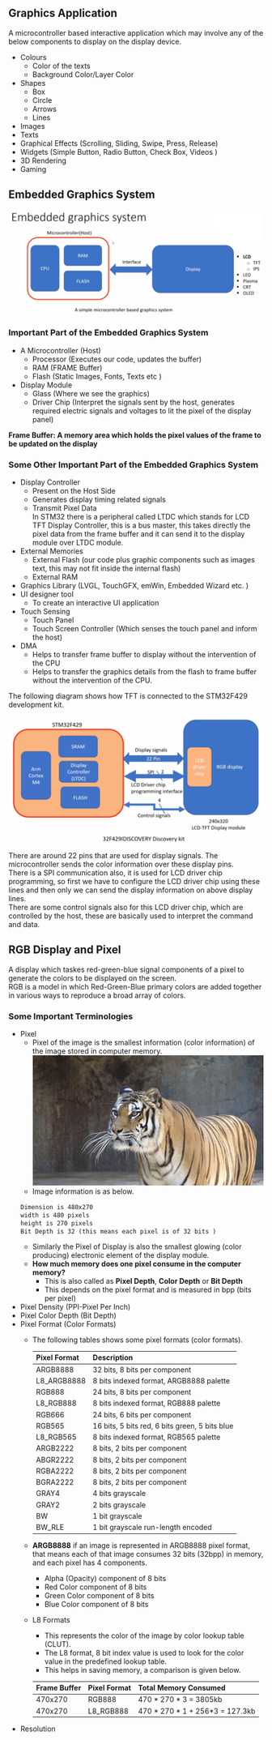 
## Graphics Application
A microcontroller based interactive application which may involve any of the below components to display on the display device.
* Colours
  * Color of the texts
  * Background Color/Layer Color
* Shapes
  * Box
  * Circle
  * Arrows
  * Lines
* Images
* Texts
* Graphical Effects (Scrolling, Sliding, Swipe, Press, Release)
* Widgets (Simple Button, Radio Button, Check Box, Videos )
* 3D Rendering
* Gaming

## Embedded Graphics System

![Embedded Graphics System](Documentation/EmbeddedGraphicsSystem.PNG)

### Important Part of the Embedded Graphics System
* A Microcontroller (Host)
  * Processor (Executes our code, updates the buffer)
  * RAM (FRAME Buffer)
  * Flash (Static Images, Fonts, Texts etc )
* Display Module
  * Glass (Where we see the graphics)
  * Driver Chip (Interpret the signals sent by the host, generates required electric signals and voltages to lit the pixel of the display panel)

**Frame Buffer: A memory area which holds the pixel values of the frame to be updated on the display**

### Some Other Important Part of the Embedded Graphics System
* Display Controller
  * Present on the Host Side
  * Generates display timing related signals
  * Transmit Pixel Data  
  In STM32 there is a peripheral called LTDC which stands for LCD TFT Display Controller, this is a bus master, this takes directly the pixel data from the frame buffer and it can send it to the display module over LTDC module.
* External Memories
  * External Flash (our code plus graphic components such as images text, this may not fit inside the internal flash)
  * External RAM
* Graphics Library (LVGL, TouchGFX, emWin, Embedded Wizard etc. )
* UI designer tool
  * To create an interactive UI application
* Touch Sensing
  * Touch Panel
  * Touch Screen Controller (Which senses the touch panel and inform the host)
* DMA
  * Helps to transfer frame buffer to display without the intervention of the CPU
  * Helps to transfer the graphics details from the flash to frame buffer without the intervention of the CPU.


The following diagram shows how TFT is connected to the STM32F429 development kit.  

![Embedded Graphics System](Documentation/EmbeddedGraphicsSTM32F4.PNG)  

There are around 22 pins that are used for display signals. The microcontroller sends the color information over these display pins.  
There is a SPI communication also, it is used for LCD driver chip programming, so first we have to configure the LCD driver chip using these lines and then only we can send the display information on above display lines.  
There are some control signals also for this LCD driver chip, which are controlled by the host, these are basically used to interpret the command and  data.  

## RGB Display and Pixel
A display which taskes red-green-blue signal components of a pixel to generate the colors to be displayed on the screen.  
RGB is a model in which Red-Green-Blue primary colors are added together in various ways to reproduce a broad array of colors.  
### Some Important Terminologies
* Pixel
  * Pixel of the image is the smallest information (color information) of the image stored in computer memory.  
  ![Roaring Tiger](Documentation/RoaringTiger_480X270.png)
  * Image information is as below.  
  ```
  Dimension is 480x270
  width is 480 pixels
  height is 270 pixels
  Bit Depth is 32 (this means each pixel is of 32 bits )
  ```
  * Similarly the Pixel of Display is also the smallest glowing (color producing) electronic element of the display module.  
  * **How much memory does one pixel consume in the computer memory?**  
    * This is also called as **Pixel Depth**, **Color Depth** or **Bit Depth**  
    * This depends on the pixel format and is measured in bpp (bits per pixel)  
* Pixel Density (PPI-Pixel Per Inch)
* Pixel Color Depth (Bit Depth)
* Pixel Format (Color Formats)
  * The following tables shows some pixel formats (color formats).  

    | Pixel Format  | 	Description                                     |
    | ------------- | ------------------------------------------------- |
    | ARGB8888	    | 32 bits, 8 bits per component                     |
    | L8_ARGB8888	  | 8 bits indexed format, ARGB8888 palette           |
    | RGB888	      | 24 bits, 8 bits per component                     |
    | L8_RGB888	    | 8 bits indexed format, RGB888 palette             |
    | RGB666	      | 24 bits, 6 bits per component                     |
    | RGB565	      | 16 bits, 5 bits red, 6 bits green, 5 bits blue    |
    | L8_RGB565     |	8 bits indexed format, RGB565 palette             |
    | ARGB2222      |	8 bits, 2 bits per component                      |
    | ABGR2222      |	8 bits, 2 bits per component                      |
    | RGBA2222      |	8 bits, 2 bits per component                      |
    | BGRA2222      |	8 bits, 2 bits per component                      |
    | GRAY4	        | 4 bits grayscale                                  |
    | GRAY2	        | 2 bits grayscale                                  |
    | BW	          | 1 bit grayscale                                   |
    | BW_RLE	      | 1 bit grayscale run-length encoded                |
  
  * **ARGB8888** if an image is represented in ARGB8888 pixel format, that means each of that image consumes 32 bits (32bpp) in memory, and each pixel has 4 components.
    * Alpha (Opacity) component of 8 bits
    * Red Color component of 8 bits
    * Green Color component of 8 bits
    * Blue Color component of 8 bits
  * L8 Formats
    * This represents the color of the image by color lookup table (CLUT).
    * The L8 format, 8 bit index value is used to look for the color value in the predefined lookup table.
    * This helps in saving memory, a comparison is given below.

    | Frame Buffer  | 	Pixel Format  | Total Memory Consumed           |
    | ------------- | --------------- | ------------------------------- |
    | 470x270       | RGB888          | 470 * 270 * 3 = 3805kb          |
    | 470x270       | L8_RGB888       | 470 * 270 * 1 + 256*3 = 127.3kb |
* Resolution



